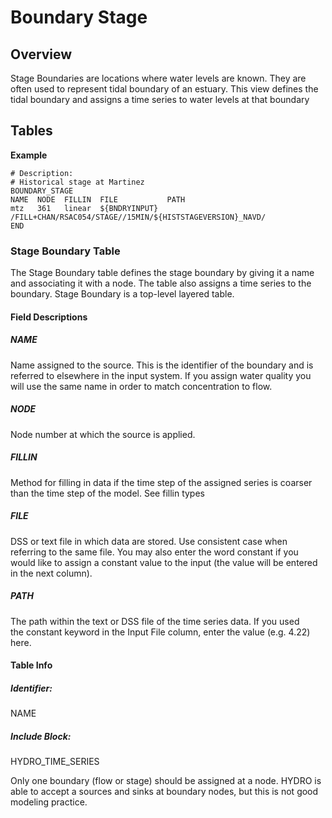 # Boundary Stage

## Overview

Stage Boundaries are locations where water levels are known. They are
often used to represent tidal boundary of an estuary. This view defines
the tidal boundary and assigns a time series to water levels at that
boundary

## Tables

<div class="code panel pdl" style="border-width: 1px;">

<div class="codeHeader panelHeader pdl"
style="border-bottom-width: 1px;">

**Example**

</div>

<div class="codeContent panelContent pdl">

``` text
# Description:
# Historical stage at Martinez
BOUNDARY_STAGE
NAME  NODE  FILLIN  FILE           PATH                                                
mtz   361   linear  ${BNDRYINPUT}  /FILL+CHAN/RSAC054/STAGE//15MIN/${HISTSTAGEVERSION}_NAVD/ 
END
```

</div>

</div>

  

### Stage Boundary Table

The Stage Boundary table defines the stage boundary by giving it a name
and associating it with a node. The table also assigns a time series to
the boundary. Stage Boundary is a top-level layered table.

#### Field Descriptions

##### NAME

Name assigned to the source. This is the identifier of the boundary and
is referred to elsewhere in the input system. If you assign water
quality you will use the same name in order to match concentration to
flow.

##### NODE

Node number at which the source is applied.

##### FILLIN

Method for filling in data if the time step of the assigned series is
coarser than the time step of the model. See fillin types

##### FILE

DSS or text file in which data are stored. Use consistent case when
referring to the same file. You may also enter the word constant if you
would like to assign a constant value to the input (the value will be
entered in the next column).

##### PATH

The path within the text or DSS file of the time series data. If you
used the constant keyword in the Input File column, enter the value
(e.g. 4.22) here.

#### Table Info

##### Identifier:

NAME

##### Include Block:

HYDRO_TIME_SERIES

<div>

<div>

Only one boundary (flow or stage) should be assigned at a node. HYDRO is
able to accept a sources and sinks at boundary nodes, but this is not
good modeling practice.

</div>

</div>

<div style="page-break-before:always;">

</div>
